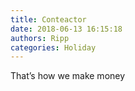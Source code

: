 ```yaml
---
title: Conteactor
date: 2018-06-13 16:15:18
authors: Ripp
categories: Holiday
---
```


 That’s how we make money